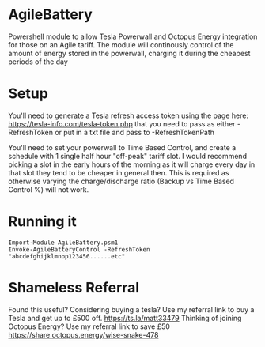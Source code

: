 
# AgileBattery
Powershell module to allow Tesla Powerwall and Octopus Energy integration for those on an Agile tariff. The module will continously control of the amount of energy stored in the powerwall, charging it during the cheapest periods of the day 

# Setup
You'll need to generate a Tesla refresh access token using the page here: https://tesla-info.com/tesla-token.php that you need to pass as either -RefreshToken or put in a txt file and pass to -RefreshTokenPath

You'll need to set your powerwall to Time Based Control, and create a schedule with 1 single half hour "off-peak" tariff slot. I would recommend picking a slot in the early hours of the morning as it will charge every day in that slot they tend to be cheaper in general then. This is required as otherwise varying the charge/discharge ratio (Backup vs Time Based Control %) will not work.  

# Running it
```
Import-Module AgileBattery.psm1
Invoke-AgileBatteryControl -RefreshToken "abcdefghijklmnop123456......etc"
```

# Shameless Referral
Found this useful? Considering buying a tesla? Use my referral link to buy a Tesla and get up to £500 off. https://ts.la/matt33479
Thinking of joining Octopus Energy? Use my referral link to save £50 https://share.octopus.energy/wise-snake-478
